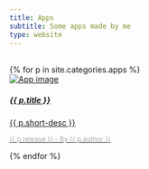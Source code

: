 ```yaml
---
title: Apps
subtitle: Some apps made by me
type: website
---
```

<br>

<div class="row row-cols-1 row-cols-md-3">
{% for p in site.categories.apps %}
	<div class="col mb-4">
		<div class="card mb-3 text-white bg-dark"> <!--  style="max-width: 540px;" -->
			<a href="{{ site.baseurl }}{{ p.url }}" class="text-reset stretched-link text-decoration-none">
				<div class="row no-gutters">
					<div class="col-md-4">
						<img src="/img/{{ p.cover }}" class="card-img" alt="App image">
					</div>
					<div class="col-md-8">
						<div class="card-body">
							<h5 class="card-title">{{ p.title }}</h5>
							<p class="card-text">{{ p.short-desc }}</p>
							<p class="card-text">
								<small class="text-muted" style="color: #aaaaaa;">{{ p.release }} - By {{ p.author }}</small>
							</p>
						</div>
					</div>
				</div>
			</a>
		</div>
	</div>
{% endfor %}
</div>